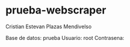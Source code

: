 # prueba-webscraper

Cristian Estevan Plazas Mendivelso

Base de datos: prueba
Usuario: root
Contrasena: 
